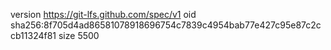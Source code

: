 version https://git-lfs.github.com/spec/v1
oid sha256:8f705d4ad86581078918696754c7839c4954bab77e427c95e87c2ccb11324f81
size 5500
